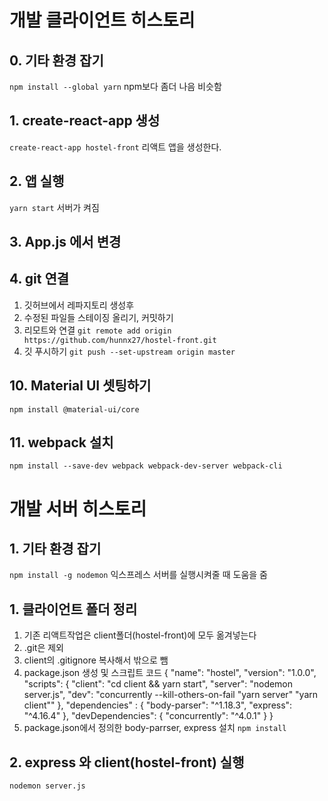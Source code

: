 # 개발 클라이언트 히스토리
## 0. 기타 환경 잡기
`npm install --global yarn`
npm보다 좀더 나음 비슷함 

## 1. create-react-app 생성
`create-react-app hostel-front`
리액트 앱을 생성한다.

## 2. 앱 실행
`yarn start`
서버가 켜짐

## 3. App.js 에서 변경

## 4. git 연결
1. 깃허브에서 레파지토리 생성후 
2. 수정된 파일들 스테이징 올리기, 커밋하기
2. 리모트와 연결
`git remote add origin https://github.com/hunnx27/hostel-front.git`
3. 깃 푸시하기
`git push --set-upstream origin master`

## 10. Material UI 셋팅하기
`npm install @material-ui/core`

## 11. webpack 설치
`npm install --save-dev webpack webpack-dev-server webpack-cli`










# 개발 서버 히스토리
## 1. 기타 환경 잡기
`npm install -g nodemon`
 익스프레스 서버를 실행시켜줄 때 도움을 줌

## 1. 클라이언트 폴더 정리
1. 기존 리액트작업은 client폴더(hostel-front)에 모두 옮겨넣는다
2. .git은 제외
3. client의 .gitignore 복사해서 밖으로 뺌
4. package.json 생성 및 스크립트 코드
    {
        "name": "hostel",
        "version": "1.0.0",
        "scripts": {
            "client": "cd client && yarn start",
            "server": "nodemon server.js",
            "dev": "concurrently --kill-others-on-fail \"yarn server\" \"yarn client\""
        },
        "dependencies" : {
            "body-parser": "^1.18.3",
            "express": "^4.16.4"
        },
        "devDependencies": {
            "concurrently": "^4.0.1"
        }
    }
5. package.json에서 정의한 body-parrser, express 설치
    `npm install`

## 2. express 와 client(hostel-front) 실행
`nodemon server.js`


